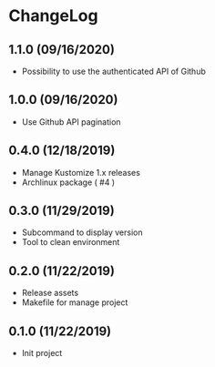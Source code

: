 # ChangeLog

## 1.1.0 (09/16/2020)

- Possibility to use the authenticated API of Github

## 1.0.0 (09/16/2020)

- Use Github API pagination

## 0.4.0 (12/18/2019)

- Manage Kustomize 1.x releases
- Archlinux package ( #4 )

## 0.3.0 (11/29/2019)

- Subcommand to display version
- Tool to clean environment

## 0.2.0 (11/22/2019)

- Release assets
- Makefile for manage project

## 0.1.0 (11/22/2019)

- Init project
